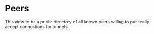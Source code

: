 Peers
=====

This aims to be a public directory of all known peers willing to publically accept connections for tunnels.